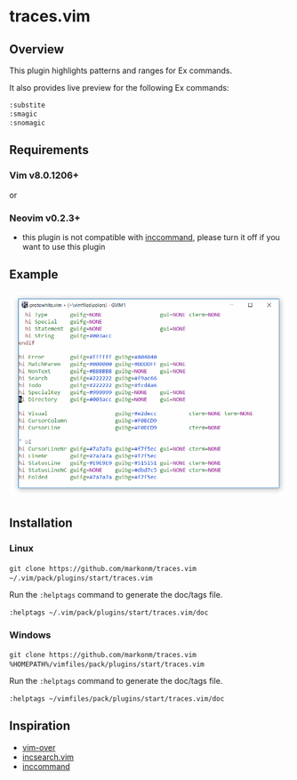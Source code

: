# traces.vim

## Overview
This plugin highlights patterns and ranges for Ex commands.

It also provides live preview for the following Ex commands:
```
:substite
:smagic
:snomagic
```

## Requirements
### Vim v8.0.1206+
or
### Neovim v0.2.3+
 - this plugin is not compatible with [inccommand](https://neovim.io/doc/user/options.html#'inccommand'), please turn it off if you want to use this plugin

## Example
![example](img/traces_example.gif?raw=true)

## Installation
### Linux
`git clone https://github.com/markonm/traces.vim ~/.vim/pack/plugins/start/traces.vim`

Run the `:helptags` command to generate the doc/tags file.

`:helptags ~/.vim/pack/plugins/start/traces.vim/doc`

### Windows
`git clone https://github.com/markonm/traces.vim %HOMEPATH%/vimfiles/pack/plugins/start/traces.vim`

Run the `:helptags` command to generate the doc/tags file.

`:helptags ~/vimfiles/pack/plugins/start/traces.vim/doc`

## Inspiration
 - [vim-over](https://github.com/osyo-manga/vim-over)
 - [incsearch.vim](https://github.com/haya14busa/incsearch.vim)
 - [inccommand](https://neovim.io/doc/user/options.html#'inccommand')
